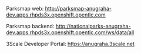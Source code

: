 Parksmap web: http://parksmap-anugraha-dev.apps.rhpds3x.openshift.opentlc.com  

Parksmap backend: http://nationalparks-anugraha-dev.apps.rhpds3x.openshift.opentlc.com/ws/data/all  

3Scale Developer Portal: https://anugraha.3scale.net
